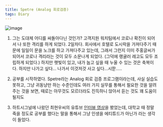 ```yaml
---
title: Spetre (Analog 회로검증)
tags: Diary
---
```


![image](https://user-images.githubusercontent.com/50545088/149166249-8b19314a-b2b1-41d8-8644-a562eea1f18f.png)


1. 그는 도대체 어디를 싸돌아다닌 것인가? 고객지원 워치팀에서 코로나 확진이 되어서 나 또한 격리를 하게 되었다. 2일차다. 회사에서 호텔로 도시락을 가져다주기 때문에 일일이 문을 노크를 하고 가져다주고 있는데, 그래서 그런지 이미 주홍글씨가 되어서 코로나 격리라는 것이 모두 소문나게 되었다. (그덕에 랭귤러 레고도 모두 조립하게 되었다.) 하지만 햇빛이 있고, 내가 눕고 싶을 때 누울 수 있는 것은 축복이다. 하지만 나가고 싶다... 나가서 이것저것 사고 싶다...시팓.....

2. 공부를 시작하였다. Spetre라는 Analog 회로 검증 프로그램이라는데, 사실 실습도 못하고, 그냥 귀동냥만 하는 수준인데도 여러 가지 실무를 통해서 필요한 것을 알려주는 것을 보면, 때로는 아무것도 모르더라도 진득하니 앉아서 듣는 것도 꽤 도움이 될지도

3. 하트시그널에 나왔던 최현우씨의 유튜브 [인터뷰 영상](https://www.youtube.com/watch?v=wWHysB-6j4g)을 봤었는데, 대학교 때 정말 죽을 정도로 공부를 했다는 말을 통해서 그냥 인생을 에티튜드가 아닌가 라는 생각이 들었다.